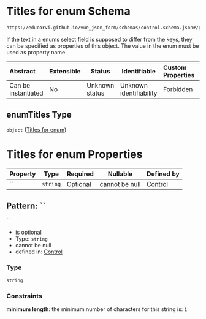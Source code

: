 # Titles for enum Schema

```txt
https://educorvi.github.io/vue_json_form/schemas/control.schema.json#/properties/options/properties/enumTitles
```

If the text in a enums select field is supposed to differ from the keys, they can be specified as properties of this object. The value in the enum must be used as property name


| Abstract            | Extensible | Status         | Identifiable            | Custom Properties | Additional Properties | Access Restrictions | Defined In                                                                     |
| :------------------ | ---------- | -------------- | ----------------------- | :---------------- | --------------------- | ------------------- | ------------------------------------------------------------------------------ |
| Can be instantiated | No         | Unknown status | Unknown identifiability | Forbidden         | Allowed               | none                | [control.schema.json\*](../schemas/control.schema.json "open original schema") |

## enumTitles Type

`object` ([Titles for enum](control-properties-options-properties-titles-for-enum.md))

# Titles for enum Properties

| Property | Type     | Required | Nullable       | Defined by                                                                                                                                                                                                                      |
| :------- | -------- | -------- | -------------- | :------------------------------------------------------------------------------------------------------------------------------------------------------------------------------------------------------------------------------ |
| ``       | `string` | Optional | cannot be null | [Control](control-properties-options-properties-titles-for-enum-patternproperties-.md "https&#x3A;//educorvi.github.io/vue_json_form/schemas/control.schema.json#/properties/options/properties/enumTitles/patternProperties/") |

## Pattern: ``




``

-   is optional
-   Type: `string`
-   cannot be null
-   defined in: [Control](control-properties-options-properties-titles-for-enum-patternproperties-.md "https&#x3A;//educorvi.github.io/vue_json_form/schemas/control.schema.json#/properties/options/properties/enumTitles/patternProperties/")

###  Type

`string`

###  Constraints

**minimum length**: the minimum number of characters for this string is: `1`
